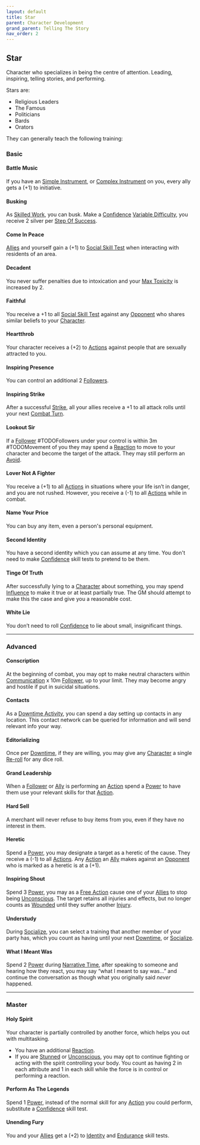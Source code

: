 ```yaml
---
layout: default
title: Star
parent: Character Development
grand_parent: Telling The Story
nav_order: 2
---
```

## Star
Character who specializes in being the centre of attention. Leading, inspiring, telling stories, and performing.

Stars are:
* Religious Leaders
* The Famous
* Politicians
* Bards
* Orators

They can generally teach the following training:

### Basic

#### Battle Music
If you have an [Simple Instrument](Example-Gear#Simple%20Instrument), or [Complex Instrument](Example-Gear#Complex%20Instrument) on you, every ally gets a (+1) to initiative.

#### Busking
As [Skilled Work](Activities#Skilled%20Work), you can busk. Make a [Confidence](Communication#Confidence) [Variable Difficulty](Skills#Variable%20Difficulty), you receive 2 silver per [Step Of Success](Skills#Step%20Of%20Success).

#### Come In Peace
[Allies](Terminology#Ally) and yourself gain a (+1) to [Social Skill Test](Terminology#Social%20Action) when interacting with residents of an area.

#### Decadent
You never suffer penalties due to intoxication and your [Max Toxicity](Stats#Max%20Toxicity) is increased by 2.

#### Faithful
You receive a +1 to all [Social Skill Test](Terminology#Social%20Action) against any [Opponent](Terminology#Opponent) who shares similar beliefs to your [Character](Terminology#Character).

#### Heartthrob
Your character receives a (+2) to [Actions](Terminology#Action) against people that are sexually attracted to you.

#### Inspiring Presence
You can control an additional 2 [Followers](Terminology#Follower).

#### Inspiring Strike
After a successful [Strike](Strength#Strike), all your allies receive a +1 to all attack rolls until your next [Combat Turn](Terminology#Combat%20Turn).

#### Lookout Sir
If a [Follower](Terminology#Follower) #TODOFollowers under your control is within 3m #TODOMovement of you they may spend a [Reaction](Terminology#Reaction) to move to your character and become the target of the attack. They may still perform an [Avoid](Reacting-To-Attacks#Avoid).

#### Lover Not A Fighter
You receive a (+1) to all [Actions](Terminology#Action) in situations where your life isn’t in danger, and you are not rushed. However, you receive a (-1) to all [Actions](Terminology#Action) while in combat.

#### Name Your Price
You can buy any item, even a person's personal equipment.

#### Second Identity
You have a second identity which you can assume at any time. You don't need to make [Confidence](Communication#Confidence) skill tests to pretend to be them.

#### Tinge Of Truth
After successfully lying to a [Character](Terminology#Character) about something, you may spend [Influence](Stats#Influence) to make it true or at least partially true. The GM should attempt to make this the case and give you a reasonable cost.

#### White Lie
You don’t need to roll [Confidence](Communication#Confidence) to lie about small, insignificant things.


---

### Advanced

#### Conscription
At the beginning of combat, you may opt to make neutral characters within [Communication](Communication) x 10m [Follower](Terminology#Follower), up to your limit. They may become angry and hostile if put in suicidal situations.

#### Contacts
As a [Downtime Activity](Activities#Downtime%20Activity), you can spend a day setting up contacts in any location. This contact network can be queried for information and will send relevant info your way.

#### Editorializing
Once per [Downtime](Telling-The-Story#Downtime), if they are willing, you may give any [Character](Terminology#Character) a single [Re-roll](Terminology#Re-roll) for any dice roll.

#### Grand Leadership
When a [Follower](Terminology#Follower) or [Ally](Terminology#Ally) is performing an [Action](Terminology#Action) spend a [Power](Stats#Power) to have them use your relevant skills for that [Action](Terminology#Action).

#### Hard Sell
A merchant will never refuse to buy items from you, even if they have no interest in them.
#### Heretic
Spend a [Power](Stats#Power), you may designate a target as a heretic of the cause. They receive a (-1) to all [Actions](Terminology#Action). Any [Action](Terminology#Action) an [Ally](Terminology#Ally) makes against an [Opponent](Terminology#Opponent) who is marked as a heretic is at a (+1).

#### Inspiring Shout
Spend 3 [Power](Stats#Power), you may as a [Free Action](Terminology#Free%20Action) cause one of your [Allies](Terminology#Ally) to stop being [Unconscious](Effects#Unconscious). The target retains all injuries and effects, but no longer counts as [Wounded](Injury#Wounded) until they suffer another [Injury](Injury).

#### Understudy
During [Socialize](Activities#Socialize), you can select a training that another member of your party has, which you count as having until your next [Downtime](Telling-The-Story#Downtime), or [Socialize](Activities#Socialize).

#### What I Meant Was
Spend 2 [Power](Stats#Power) during [Narrative Time](Telling-The-Story#Narrative%20Time), after speaking to someone and hearing how they react, you may say “what I meant to say was…” and continue the conversation as though what you originally said *never* happened.






---

### Master

#### Holy Spirit
Your character is partially controlled by another force, which helps you out with multitasking. 
* You have an additional [Reaction](Terminology#Reaction). 
* If you are [Stunned](Effects#Stunned) or [Unconscious](Effects#Unconscious), you may opt to continue fighting or acting with the spirit controlling your body. 
You count as having 2 in each attribute and 1 in each skill while the force is in control or performing a reaction.

#### Perform As The Legends
Spend 1 [Power](Stats#Power), instead of the normal skill for any [Action](Terminology#Action) you could perform, substitute a [Confidence](Communication#Confidence) skill test.
#### Unending Fury
You and your [Allies](Terminology#Ally) get a (+2) to [Identity](Spirit#Identity) and [Endurance](Strength#Endurance) skill tests.

